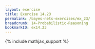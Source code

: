 ```yaml
---
layout: exercise
title: Exercise 14.23
permalink: /bayes-nets-exercises/ex_23/
breadcrumb: 14-Probabilistic-Reasoning
bookmarkID: ex14.23
---
```


{% include mathjax_support %}

